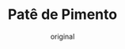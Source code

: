 ---
layout: post
layout-type: 1
title: "Patê de Pimento"
description: "Patê cremoso de pimento vermelho com um toque picante, perfeito para acompanhar tostinhas ou snacks"
keywords: "Patê de pimento vegano, Receita de patê vegano, Patê cremoso de pimento vermelho, Patê vegano saudável, Patê de sementes de girassol, Receita fácil de patê vegano, Patê caseiro sem glúten, Patê para entradas veganas, Acompanhamento vegano para tostinhas, Patê vegano picante"
permalink: /pate-pimento/
type: ["Almoço/Jantar", "Pequeno-Almoço", "Entrada", "Lanche", "Sobremesa"]
image: "/assets/img/"
serve: 8 pessoas
diet: ["s-frutos-secos","s-gluten"]
time-total: 40
time-prepar: 15
time-confe: 25
calorias: 106
proteinas: 3.5
lipidos: 6.25
hidratos: 8.75
author: original
new:
ingredients:
    - 100 gr | de Sementes de Girassol  
    - 2 | Pimentos Vermelhos grandes
    - 2 | Piri-piris Sino (ajustar conforme a sua preferência por picante)
    - 200 gr | de Grão-de-Bico 
    - 1  | Cebola
    - 2 dentes | de Alho
    - 2 c.sopa | de Óleo de Girassol
    - 1 c.sopa | de Concentrado de Tomate
    - 2 c.sopa | de Sumo de Limão
    - 1 c.chá | de Vinagre
    - 0.67 c.chá de sal (ajustar a gosto)  
instructions:
    - Demolhar as sementes de girassol por 4h ou fervê-las por 10min. Escorrer as sementes e colocá-las num processador de alimentos.
    - No forno ou em fogueira, assar os pimentos, o piri-piri, a cebola e os dentes de alho até ficarem macios e com a pele ligeiramente tostada. Retirar a pele e as sementes.
    - Num processador, juntar as sementes de girassol, os pimentos, o piri-píri, a cebola e o alho assados, o óleo de girassol, o grão-de-bico, o concentrado de tomate, o sumo de limão, o vinagre e o sal. Triturar até obter uma pasta cremosa e homogénea. Se necessário, ajustar a consistência com um pouco de água ou mais óleo.
    - Provar e ajustar o sal e a acidez a gosto.
    - Transferir a pasta para um frasco esterilizado, levar ao frigorífico até ficar fresco e, depois, está pronto a servir com tostinhas, por exemplo.
notes:
    - Pode guardar este patê no frigorífico durante 5-7 dias.
---